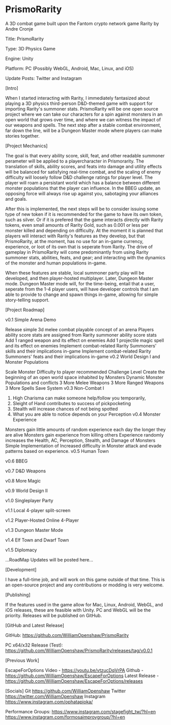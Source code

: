 # PrismoRarity
A 3D combat game built upon the Fantom crypto network game Rarity by Andre Cronje

Title: PrismoRarity

Type: 3D Physics Game

Engine: Unity

Platform: PC (Possibly WebGL, Android, Mac, Linux, and iOS)

Update Posts: Twitter and Instagram


[Intro]

When I started interacting with Rarity, I immediately fantasized about playing a 3D physics third-person D&D-themed game with support for importing Rarity's summoner stats. PrismoRarity will be one open source project where we can take our characters for a spin against monsters in an open world that grows over time, and where we can witness the impact of our weapons and spells. The next step after a stable combat environment, far down the line, will be a Dungeon Master mode where players can make stories together.

[Project Mechanics]

The goal is that every ability score, skill, feat, and other readable summoner perameter will be applied to a playercharacter in Prismorarity. The translation of skills, ability scores, and feats into damage and utility effects will be balanced for satisfying real-time combat, and the scaling of enemy difficulty will loosely follow D&D challenge ratings for player level. The player will roam a persistant world which has a balance between different monster populations that the player can influence. In the BBEG update, an opposing force will always rise up against you, sabotaging your alliances and goals.

After this is implemented, the next steps will be to consider issuing some type of new token if it is recommended for the game to have its own token, such as silver. Or if it is prefered that the game interacts directly with Rarity tokens, even small amounts of Rarity Gold, such as 0.001 or less per monster killed and depending on difficulty. At the moment it is planned that players will interact with Rarity's features as they develop, but that PrismoRarity, at the moment, has no use for an in-game currency, experience, or loot of its own that is seperate from Rarity. The drive of gameplay in PrismoRarity will come predominantly from using Rarity summoner stats, abilities, feats, and gear; and interacting with the dynamics of the monster and human populations in-game.

When these features are stable, local summoner party play will be developed, and then player-hosted multiplayer. Later, Dungeon Master mode. Dungeon Master mode will, for the time-being, entail that a user, seperate from the 1-4 player users, will have developer controls that I am able to provide to change and spawn things in-game, allowing for simple story-telling support.

[Project Roadmap]

v0.1 Simple Arena Demo

 Release simple 3d melee combat playable concept of an arena
 Players ability score stats are assigned from Rarity summoner ability score stats
 Add 1 ranged weapon and its effect on enemies
 Add 1 projectile magic spell and its effect on enemies
 Implement combat-related Rarity Summoners' skills and their implications in-game
 Implement combat-related Rarity Summoners' feats and their implications in-game
v0.2 World Design I and Monster Populations

 Scale Monster Difficulty to player recommended Challenge Level
 Create the beginning of an open world space inhabited by Monsters
 Dynamic Monster Populations and conflicts
 3 More Melee Weapons
 3 More Ranged Weapons
 3 More Spells
 Save System
v0.3 Non-Combat I

 1. High Charisma can make someone help/follow you temporarily,
 2. Sleight of Hand contributes to success of pickpocketing
 3. Stealth will increase chances of not being spotted
 4. What you are able to notice depends on your Perception
v0.4 Monster Experience

 Monsters gain little amounts of random experience each day the longer they are alive
 Monsters gain experience from killing others
 Experience randomly increases the Health, AC, Perception, Stealth, and Damage of Monsters
 Simple Implementation of Increased difficulty in Monster attack and evade patterns based on experience.
v0.5 Human Town

v0.6 BBEG

v0.7 D&D Weapons

v0.8 More Magic

v0.9 World Design II

v1.0 Singleplayer Party

v1.1 Local 4-player split-screen

v1.2 Player-Hosted Online 4-Player

v1.3 Dungeon Master Mode

v1.4 Elf Town and Dwarf Town

v1.5 Diplomacy

...RoadMap Updates will be posted here...

[Development]

I have a full-time job, and will work on this game outside of that time. This is an open-source project and any contributions or modding is very welcome.

[Publishing]

If the features used in the game allow for Mac, Linux, Android, WebGL, and iOS releases, these are feasible with Unity.
PC and WebGL will be the priority.
Releases will be published on GitHub.

[GitHub and Latest Release]

GitHub:
https://github.com/WilliamOpenshaw/PrismoRarity

PC x64/x32 Release (Test):
https://github.com/WilliamOpenshaw/PrismoRarity/releases/tag/v0.0.1

[Previous Work]

EscapeForOptions
Video - https://youtu.be/vtzucDqVrPA
Github - https://github.com/WilliamOpenshaw/EscapeForOptions
Latest Release - https://github.com/WilliamOpenshaw/EscapeForOptions/releases

[Socials]
Git
https://github.com/WilliamOpenshaw
Twitter
https://twitter.com/WilliamOpenshaw
Instagram
https://www.instagram.com/ophatapioka/

Performance Groups:
https://www.instagram.com/stagefight_tw/?hl=en
https://www.instagram.com/formosaimprovgroup/?hl=en
